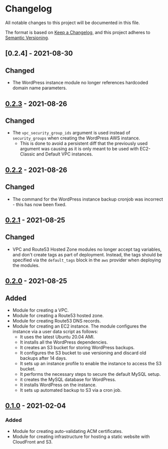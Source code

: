 # Changelog

All notable changes to this project will be documented in this file.

The format is based on [Keep a Changelog](https://keepachangelog.com/en/1.0.0/),
and this project adheres to [Semantic Versioning](https://semver.org/spec/v2.0.0.html).

## [0.2.4] - 2021-08-30

## Changed

- The WordPress instance module no longer references hardcoded domain name parameters.

## [0.2.3] - 2021-08-26

## Changed

- The `vpc_security_group_ids` argument is used instead of `security_groups` when creating the WordPress AWS instance.
  - This is done to avoid a persistent diff that the previously used argument was causing as it is only meant to be used
  with EC2-Classic and Default VPC instances.

## [0.2.2] - 2021-08-26

## Changed

- The command for the WordPress instance backup cronjob was incorrect - this has now been fixed.

## [0.2.1] - 2021-08-25

## Changed

- VPC and Route53 Hosted Zone modules no longer accept tag variables, and don't create tags as part of deployment. 
Instead, the tags should be specified via the `default_tags` block in the `aws` provider when deploying the modules.

## [0.2.0] - 2021-08-25

## Added

- Module for creating a VPC.
- Module for creating a Route53 hosted zone.
- Module for creating Route53 DNS records.
- Module for creating an EC2 instance. The module configures the instance via a user data script as follows:
  - It uses the latest Ubuntu 20.04 AMI.
  - It installs all the WordPress dependencies.
  - It creates an S3 bucket for storing WordPress backups.
  - It configures the S3 bucket to use versioning and discard old backups after 14 days.
  - It sets up an instance profile to enable the instance to access the S3 bucket.
  - It performs the necessary steps to secure the default MySQL setup.
  - it creates the MySQL database for WordPress.
  - It installs WordPress on the instance.
  - It sets up automated backup to S3 via a cron job.

## [0.1.0] - 2021-02-04

### Added

- Module for creating auto-validating ACM certificates.
- Module for creating infrastructure for hosting a static website with CloudFront and S3.

[0.2.3]: https://github.com/vytautaskubilius/infrastructure-modules/compare/v0.2.3...v0.2.4
[0.2.3]: https://github.com/vytautaskubilius/infrastructure-modules/compare/v0.2.2...v0.2.3
[0.2.2]: https://github.com/vytautaskubilius/infrastructure-modules/compare/v0.2.1...v0.2.2
[0.2.1]: https://github.com/vytautaskubilius/infrastructure-modules/compare/v0.2.0...v0.2.1
[0.2.0]: https://github.com/vytautaskubilius/infrastructure-modules/compare/v0.1.0...v0.2.0
[0.1.0]: https://github.com/vytautaskubilius/infrastructure-modules/releases/tag/v0.1.0
